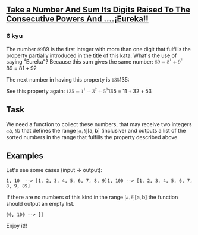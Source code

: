 <h2><a href=https://www.codewars.com/kata/5626b561280a42ecc50000d1/train/javascript target="_blank">Take a Number And Sum  Its Digits Raised To The Consecutive Powers And ....¡Eureka!!</a></h2><h3>6 kyu</h3><p>The number <span class="katex"><span class="katex-mathml"><math xmlns="http://www.w3.org/1998/Math/MathML"><mrow><mn>89</mn></mrow>89</math></span><span aria-hidden="true" class="katex-html"><span class="base"><span style="height:0.6444em;" class="strut"></span><span class="mord">89</span></span></span></span> is the first integer with more than one digit that fulfills the property partially introduced in the title of this kata. What's the use of saying "Eureka"? Because this sum gives the same number: <span class="katex"><span class="katex-mathml"><math xmlns="http://www.w3.org/1998/Math/MathML"><mrow><mn>89</mn><mo>=</mo><msup><mn>8</mn><mn>1</mn></msup><mo>+</mo><msup><mn>9</mn><mn>2</mn></msup></mrow>89 = 8^1 + 9^2</math></span><span aria-hidden="true" class="katex-html"><span class="base"><span style="height:0.6444em;" class="strut"></span><span class="mord">89</span><span style="margin-right:0.2778em;" class="mspace"></span><span class="mrel">=</span><span style="margin-right:0.2778em;" class="mspace"></span></span><span class="base"><span style="height:0.8974em;vertical-align:-0.0833em;" class="strut"></span><span class="mord"><span class="mord">8</span><span class="msupsub"><span class="vlist-t"><span class="vlist-r"><span style="height:0.8141em;" class="vlist"><span style="top:-3.063em;margin-right:0.05em;"><span style="height:2.7em;" class="pstrut"></span><span class="sizing reset-size6 size3 mtight"><span class="mord mtight">1</span></span></span></span></span></span></span></span><span style="margin-right:0.2222em;" class="mspace"></span><span class="mbin">+</span><span style="margin-right:0.2222em;" class="mspace"></span></span><span class="base"><span style="height:0.8141em;" class="strut"></span><span class="mord"><span class="mord">9</span><span class="msupsub"><span class="vlist-t"><span class="vlist-r"><span style="height:0.8141em;" class="vlist"><span style="top:-3.063em;margin-right:0.05em;"><span style="height:2.7em;" class="pstrut"></span><span class="sizing reset-size6 size3 mtight"><span class="mord mtight">2</span></span></span></span></span></span></span></span></span></span></span></p><p>The next number in having this property is <span class="katex"><span class="katex-mathml"><math xmlns="http://www.w3.org/1998/Math/MathML"><mrow><mn>135</mn></mrow>135</math></span><span aria-hidden="true" class="katex-html"><span class="base"><span style="height:0.6444em;" class="strut"></span><span class="mord">135</span></span></span></span>:</p><p>See this property again: <span class="katex"><span class="katex-mathml"><math xmlns="http://www.w3.org/1998/Math/MathML"><mrow><mn>135</mn><mo>=</mo><msup><mn>1</mn><mn>1</mn></msup><mo>+</mo><msup><mn>3</mn><mn>2</mn></msup><mo>+</mo><msup><mn>5</mn><mn>3</mn></msup></mrow>135 = 1^1 + 3^2 + 5^3</math></span><span aria-hidden="true" class="katex-html"><span class="base"><span style="height:0.6444em;" class="strut"></span><span class="mord">135</span><span style="margin-right:0.2778em;" class="mspace"></span><span class="mrel">=</span><span style="margin-right:0.2778em;" class="mspace"></span></span><span class="base"><span style="height:0.8974em;vertical-align:-0.0833em;" class="strut"></span><span class="mord"><span class="mord">1</span><span class="msupsub"><span class="vlist-t"><span class="vlist-r"><span style="height:0.8141em;" class="vlist"><span style="top:-3.063em;margin-right:0.05em;"><span style="height:2.7em;" class="pstrut"></span><span class="sizing reset-size6 size3 mtight"><span class="mord mtight">1</span></span></span></span></span></span></span></span><span style="margin-right:0.2222em;" class="mspace"></span><span class="mbin">+</span><span style="margin-right:0.2222em;" class="mspace"></span></span><span class="base"><span style="height:0.8974em;vertical-align:-0.0833em;" class="strut"></span><span class="mord"><span class="mord">3</span><span class="msupsub"><span class="vlist-t"><span class="vlist-r"><span style="height:0.8141em;" class="vlist"><span style="top:-3.063em;margin-right:0.05em;"><span style="height:2.7em;" class="pstrut"></span><span class="sizing reset-size6 size3 mtight"><span class="mord mtight">2</span></span></span></span></span></span></span></span><span style="margin-right:0.2222em;" class="mspace"></span><span class="mbin">+</span><span style="margin-right:0.2222em;" class="mspace"></span></span><span class="base"><span style="height:0.8141em;" class="strut"></span><span class="mord"><span class="mord">5</span><span class="msupsub"><span class="vlist-t"><span class="vlist-r"><span style="height:0.8141em;" class="vlist"><span style="top:-3.063em;margin-right:0.05em;"><span style="height:2.7em;" class="pstrut"></span><span class="sizing reset-size6 size3 mtight"><span class="mord mtight">3</span></span></span></span></span></span></span></span></span></span></span></p><h2 id="task">Task</h2><p>We need a function to collect these numbers, that may receive two integers <span class="katex"><span class="katex-mathml"><math xmlns="http://www.w3.org/1998/Math/MathML"><mrow><mi>a</mi></mrow>a</math></span><span aria-hidden="true" class="katex-html"><span class="base"><span style="height:0.4306em;" class="strut"></span><span class="mord mathnormal">a</span></span></span></span>, <span class="katex"><span class="katex-mathml"><math xmlns="http://www.w3.org/1998/Math/MathML"><mrow><mi>b</mi></mrow>b</math></span><span aria-hidden="true" class="katex-html"><span class="base"><span style="height:0.6944em;" class="strut"></span><span class="mord mathnormal">b</span></span></span></span> that defines the range <span class="katex"><span class="katex-mathml"><math xmlns="http://www.w3.org/1998/Math/MathML"><mrow><mo stretchy="false">[</mo><mi>a</mi><mo separator="true">,</mo><mi>b</mi><mo stretchy="false">]</mo></mrow>[a, b]</math></span><span aria-hidden="true" class="katex-html"><span class="base"><span style="height:1em;vertical-align:-0.25em;" class="strut"></span><span class="mopen">[</span><span class="mord mathnormal">a</span><span class="mpunct">,</span><span style="margin-right:0.1667em;" class="mspace"></span><span class="mord mathnormal">b</span><span class="mclose">]</span></span></span></span> (inclusive) and outputs a list of the sorted numbers in the range that fulfills the property described above.</p><h2 id="examples">Examples</h2><p>Let's see some cases (input -&gt; output):</p><pre><code>1, 10  --&gt; [1, 2, 3, 4, 5, 6, 7, 8, 9]1, 100 --&gt; [1, 2, 3, 4, 5, 6, 7, 8, 9, 89]</code></pre><p>If there are no numbers of this kind in the range <span class="katex"><span class="katex-mathml"><math xmlns="http://www.w3.org/1998/Math/MathML"><mrow><mo stretchy="false">[</mo><mi>a</mi><mo separator="true">,</mo><mi>b</mi><mo stretchy="false">]</mo></mrow>[a, b]</math></span><span aria-hidden="true" class="katex-html"><span class="base"><span style="height:1em;vertical-align:-0.25em;" class="strut"></span><span class="mopen">[</span><span class="mord mathnormal">a</span><span class="mpunct">,</span><span style="margin-right:0.1667em;" class="mspace"></span><span class="mord mathnormal">b</span><span class="mclose">]</span></span></span></span> the function should output an empty list.</p><pre><code>90, 100 --&gt; []</code></pre><p>Enjoy it!!</p>